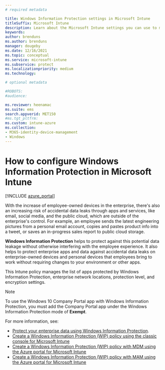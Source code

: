 ```yaml
---
# required metadata

title: Windows Information Protection settings in Microsoft Intune
titleSuffix: Microsoft Intune
description: Learn about the Microsoft Intune settings you can use to manage Windows Information Protection.
keywords:
author: brenduns
ms.author: brenduns
manager: dougeby
ms.date: 12/16/2021
ms.topic: conceptual
ms.service: microsoft-intune
ms.subservice: protect
ms.localizationpriority: medium
ms.technology:

# optional metadata

#ROBOTS:
#audience:

ms.reviewer: heenamac
ms.suite: ems
search.appverid: MET150
#ms.tgt_pltfrm:
ms.custom: intune-azure
ms.collection:
- M365-identity-device-management
- Windows
---
```


# How to configure Windows Information Protection in Microsoft Intune

[!INCLUDE [azure_portal](../includes/azure_portal.md)]

With the increase of employee-owned devices in the enterprise, there's also an increasing risk of accidental data leaks through apps and services, like email, social media, and the public cloud, which are outside of the enterprise's control. For example, an employee sends the latest engineering pictures from a personal email account, copies and pastes product info into a tweet, or saves an in-progress sales report to public cloud storage.

**Windows Information Protection** helps to protect against this potential data leakage without otherwise interfering with the employee experience. It also helps to protect enterprise apps and data against accidental data leaks on enterprise-owned devices and personal devices that employees bring to work without requiring changes to your environment or other apps.

This Intune policy manages the list of apps protected by Windows Information Protection, enterprise network locations, protection level, and encryption settings.

>[!NOTE]
> To use the Windows 10 Company Portal app with Windows Information Protection, you must add the Company Portal app under the Windows Information Protection mode of **Exempt**. 

For more information, see:
- [Protect your enterprise data using Windows Information Protection](/windows/security/information-protection/windows-information-protection/protect-enterprise-data-using-wip).
- [Create a Windows Information Protection (WIP) policy using the classic console for Microsoft Intune](/windows/threat-protection/windows-information-protection/create-wip-policy-using-intune)
- [Create a Windows Information Protection (WIP) policy with MDM using the Azure portal for Microsoft Intune](/windows/threat-protection/windows-information-protection/create-wip-policy-using-intune-azure)
- [Create a Windows Information Protection (WIP) policy with MAM using the Azure portal for Microsoft Intune](/windows/threat-protection/windows-information-protection/create-wip-policy-using-mam-intune-azure)